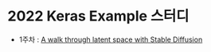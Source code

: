 # 2022 Keras Example 스터디

- 1주차 : [A walk through latent space with Stable Diffusion](random_walks_with_stable_diffusion.ipynb)
